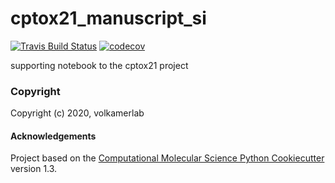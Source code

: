 cptox21_manuscript_si
==============================
[//]: # (Badges)
[![Travis Build Status](https://travis-ci.com/REPLACE_WITH_OWNER_ACCOUNT/cptox21_manuscript_si.svg?branch=master)](https://travis-ci.com/REPLACE_WITH_OWNER_ACCOUNT/cptox21_manuscript_si)
[![codecov](https://codecov.io/gh/REPLACE_WITH_OWNER_ACCOUNT/cptox21_manuscript_si/branch/master/graph/badge.svg)](https://codecov.io/gh/REPLACE_WITH_OWNER_ACCOUNT/cptox21_manuscript_si/branch/master)


supporting notebook to the cptox21 project

### Copyright

Copyright (c) 2020, volkamerlab


#### Acknowledgements
 
Project based on the 
[Computational Molecular Science Python Cookiecutter](https://github.com/molssi/cookiecutter-cms) version 1.3.
